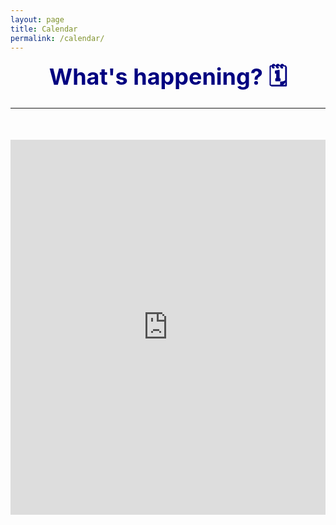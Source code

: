 ```yaml
---
layout: page
title: Calendar
permalink: /calendar/
---
```


<div style="color: navy; font-size: 36px; font-weight: bold; margin-bottom: 0px; text-align: center;">What's happening? 🗓️</div>

---

<style>
  .calendar-container {
    width: 100%;
    max-width: 600px; /* Adjust this value to your preference */
    margin: 0 auto;
    overflow: hidden;
  }

  /* Adjust the Google Calendar navigation elements for mobile */
  @media (max-width: 650px) {
    .calendar-container iframe {
      transform: scale(0.8);
      transform-origin: top left;
      width: 125%; /* Adjust the width for mobile */
      height: 725px; /* Adjust the height for mobile */
    }
  }

  /* Adjust the Google Calendar navigation elements for desktop */
  @media (min-width: 651px) {
    .calendar-container iframe {
      width: 100%; /* Adjust the width to fit the desktop screen */
      height: 600px; /* Adjust the height as needed for desktop */
      transform: none;
      transform-origin: unset;
    }
  }
</style>

<div style="text-align: center; margin-top: 50px; margin-bottom: 20px;">
  <div class="calendar-container">
    <iframe src="https://calendar.google.com/calendar/embed?height=600&wkst=1&bgcolor=%23ffffff&ctz=America%2FNew_York&mode=MONTH&src=ZWFkMWJkMmNiNWY1MTAwYzk0ZDNjMzMwYjVmYjFkZjcwNjk3YzkwODExOGM1MjNlNWY0MTI5YjE5ZjJjMmJhYkBncm91cC5jYWxlbmRhci5nb29nbGUuY29t&src=ZW4udXNhI2hvbGlkYXlAZ3JvdXAudi5jYWxlbmRhci5nb29nbGUuY29t&color=%23D50000&color=%230B8043" style="border-width: 0;" frameborder="0" scrolling="no"></iframe>
  </div>
</div>

